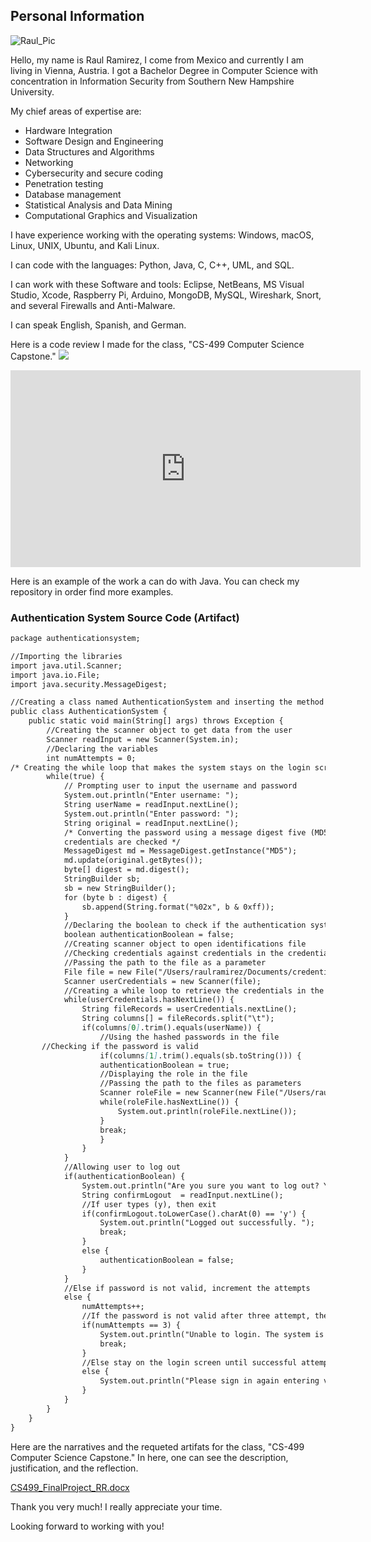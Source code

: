 ## Personal Information

![Raul_Pic](https://user-images.githubusercontent.com/62734127/97199679-8f40be80-17b0-11eb-980a-6df9b569acbd.png)

Hello, my name is Raul Ramirez, I come from Mexico and currently I am living in Vienna, Austria. I got a Bachelor Degree in Computer Science with concentration in Information Security from Southern New Hampshire University. 

My chief areas of expertise are:

- Hardware Integration
- Software Design and Engineering
- Data Structures and Algorithms 
- Networking
- Cybersecurity and secure coding
- Penetration testing 
- Database management
- Statistical Analysis and Data Mining
- Computational Graphics and Visualization

I have experience working with the operating systems: Windows, macOS, Linux, UNIX, Ubuntu, and Kali Linux. 

I can code with the languages: Python, Java, C, C++, UML, and SQL.  

I can work with these Software and tools: Eclipse, NetBeans, MS Visual Studio, Xcode, Raspberry Pi, Arduino, MongoDB, MySQL, Wireshark, Snort, and several Firewalls and Anti-Malware.

I can speak English, Spanish, and German. 

Here is a code review I made for the class, "CS-499 Computer Science Capstone."
![](https://www.youtube.com/watch?v=nEl5QBWh8cA&feature=youtu.be)

 <iframe width="560" height="315" 
src="https://www.youtube.com/embed/nEl5QBWh8cA" 
frameborder="0" 
allow="accelerometer; autoplay; clipboard-write; encrypted-media; gyroscope; picture-in-picture" 
allowfullscreen></iframe>

Here is an example of the work a can do with Java. You can check my repository in order find more examples.

### Authentication System Source Code (Artifact)
 
```markdown
package authenticationsystem;

//Importing the libraries 
import java.util.Scanner;
import java.io.File;
import java.security.MessageDigest;

//Creating a class named AuthenticationSystem and inserting the method main along with the IOException 
public class AuthenticationSystem {
    public static void main(String[] args) throws Exception {
        //Creating the scanner object to get data from the user
        Scanner readInput = new Scanner(System.in);
        //Declaring the variables 
        int numAttempts = 0;
/* Creating the while loop that makes the system stays on the login screen until three unsuccessful attempts are made, a successful attempt is made, or user exits intentionally */
        while(true) {
            // Prompting user to input the username and password
            System.out.println("Enter username: ");
            String userName = readInput.nextLine();
            System.out.println("Enter password: ");  
            String original = readInput.nextLine();
            /* Converting the password using a message digest five (MD5) hash so the 
            credentials are checked */
            MessageDigest md = MessageDigest.getInstance("MD5");
            md.update(original.getBytes());
            byte[] digest = md.digest();
            StringBuilder sb;
            sb = new StringBuilder();
            for (byte b : digest) {
                sb.append(String.format("%02x", b & 0xff));
            }
            //Declaring the boolean to check if the authentication system is true or false
            boolean authenticationBoolean = false;
            //Creating scanner object to open identifications file
            //Checking credentials against credentials in the credentials file
            //Passing the path to the file as a parameter
            File file = new File("/Users/raulramirez/Documents/credentials.txt");
            Scanner userCredentials = new Scanner(file);
            //Creating a while loop to retrieve the credentials in the file
            while(userCredentials.hasNextLine()) {
                String fileRecords = userCredentials.nextLine();
                String columns[] = fileRecords.split("\t");               
                if(columns[0].trim().equals(userName)) {
                    //Using the hashed passwords in the file
       //Checking if the password is valid
                    if(columns[1].trim().equals(sb.toString())) { 
                    authenticationBoolean = true;
                    //Displaying the role in the file
                    //Passing the path to the files as parameters
                    Scanner roleFile = new Scanner(new File("/Users/raulramirez/Documents/"+ columns[3].trim()+ ".txt"));
                    while(roleFile.hasNextLine()) {
                        System.out.println(roleFile.nextLine());
                    }
                    break;
                    }   
                }
            }
            //Allowing user to log out 
            if(authenticationBoolean) {
                System.out.println("Are you sure you want to log out? Yes (y) No (n): ");
                String confirmLogout  = readInput.nextLine();
                //If user types (y), then exit
                if(confirmLogout.toLowerCase().charAt(0) == 'y') {
                    System.out.println("Logged out successfully. ");
                    break;
                }
                else {
                    authenticationBoolean = false;
                }
            }
            //Else if password is not valid, increment the attempts
            else {
                numAttempts++;
                //If the password is not valid after three attempt, then print the following message
                if(numAttempts == 3) {
                    System.out.println("Unable to login. The system is shutting down");
                    break;
                }
                //Else stay on the login screen until successful attempt
                else {
                    System.out.println("Please sign in again entering valid credentials!");     
                }
            }
        }
    }
}

```


Here are the narratives and the requeted artifats for the class, "CS-499 Computer Science Capstone." In here, one can see the description, justification, and the reflection. 

[CS499_FinalProject_RR.docx](https://github.com/rrulo-11/rrulo-11.github.io/files/5439760/CS499_FinalProject_RR.docx)

Thank you very much! I really appreciate your time. 

Looking forward to working with you!

